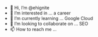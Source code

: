 - 👋 Hi, I’m @ehignite
- 👀 I’m interested in ... a career
- 🌱 I’m currently learning ... Google Cloud
- 💞️ I’m looking to collaborate on ... SEO
- 📫 How to reach me ... 

<!---
ehignite/ehignite is a ✨ special ✨ repository because its `README.md` (this file) appears on your GitHub profile.
You can click the Preview link to take a look at your changes.
--->
